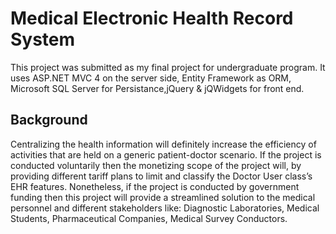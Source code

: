 # Medical Electronic Health Record System
This project was submitted as my final project for undergraduate program. It uses ASP.NET MVC 4 on the server side, Entity Framework as ORM, Microsoft SQL Server for Persistance,jQuery & jQWidgets for front end. 
## Background
Centralizing the health information will definitely increase the efficiency of activities that are held on a generic patient-doctor scenario. If the project is conducted voluntarily then the monetizing scope of the project will, by providing different tariff plans to limit and classify the Doctor User class’s EHR features. Nonetheless, if the project is conducted by government funding then this project will provide a streamlined solution to the medical personnel and different stakeholders like: Diagnostic Laboratories, Medical Students, Pharmaceutical Companies, Medical Survey Conductors.


